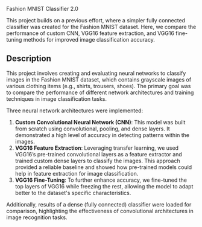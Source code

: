 Fashion MNIST Classifier 2.0

This project builds on a previous effort, where a simpler fully connected classifier was created for the Fashion MNIST dataset. Here, we compare the performance of custom CNN, VGG16 feature extraction, and VGG16 fine-tuning methods for improved image classification accuracy.

## Description
This project involves creating and evaluating neural networks to classify images in the Fashion MNIST dataset, which contains grayscale images of various clothing items (e.g., shirts, trousers, shoes). The primary goal was to compare the performance of different network architectures and training techniques in image classification tasks.

Three neural network architectures were implemented:
1. **Custom Convolutional Neural Network (CNN)**: This model was built from scratch using convolutional, pooling, and dense layers. It demonstrated a high level of accuracy in detecting patterns within the images.
2. **VGG16 Feature Extraction**: Leveraging transfer learning, we used VGG16’s pre-trained convolutional layers as a feature extractor and trained custom dense layers to classify the images. This approach provided a reliable baseline and showed how pre-trained models could help in feature extraction for image classification.
3. **VGG16 Fine-Tuning**: To further enhance accuracy, we fine-tuned the top layers of VGG16 while freezing the rest, allowing the model to adapt better to the dataset's specific characteristics.

Additionally, results of a dense (fully connected) classifier were loaded for comparison, highlighting the effectiveness of convolutional architectures in image recognition tasks.
